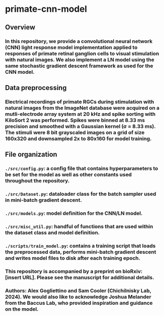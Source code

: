 # primate-cnn-model

## Overview
### In this repository, we provide a convolutional neural network (CNN) light response model implementation applied to responses of primate retinal ganglion cells to visual stimulation with natural images. We also implement a LN model using the same stochastic gradient descent framework as used for the CNN model.

## Data preprocessing
### Electrical recordings of primate RGCs during stimulation with natural images from the ImageNet database were acquired on a mutli-electrode array system at 20 kHz and spike sorting with KiloSort 2 was performed. Spikes were binned at 8.33 ms precision and smoothed with a Gaussian kernel (σ = 8.33 ms). The stimuli were 8 bit grayscaled images on a grid of size 160x320 and downsampled 2x to 80x160 for model training.

## File organization
### ```./src/config.py```: a config file that contains hyperparameters to be set for the model as well as other constants used throughout the repository.
### ```./src/Dataset.py```: dataloader class for the batch sampler used in mini-batch gradient descent.
### ```./src/models.py```: model definition for the CNN/LN model.
### ```./src/misc_util.py```: handful of functions that are used within the dataset class and model definition.
### ```./scripts/train_model.py```: contains a training script that loads the preprocessed data, performs mini-batch gradient descent and writes model files to disk after each training epoch.

### This repository is accompanied by a preprint on bioRxiv: [insert URL]. Please see the manuscript for additional details.

### Authors: Alex Gogliettino and Sam Cooler (Chichilnisky Lab, 2024). We would also like to acknowledge Joshua Melander from the Baccus Lab, who provided inspiration and guidance on the model.